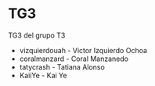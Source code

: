 # TG3
TG3 del grupo T3

+ vizquierdouah - Victor Izquierdo Ochoa
+ coralmanzard - Coral Manzanedo
+ tatycrash - Tatiana Alonso
+ KaiiYe - Kai Ye
